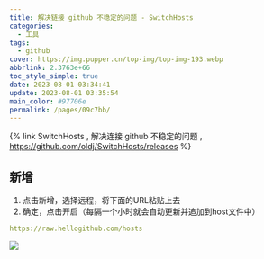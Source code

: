 ```yaml
---
title: 解决链接 github 不稳定的问题 - SwitchHosts
categories: 
  - 工具
tags: 
  - github
cover: https://img.pupper.cn/top-img/top-img-193.webp
abbrlink: 2.3763e+66
toc_style_simple: true
date: 2023-08-01 03:34:41
update: 2023-08-01 03:35:54
main_color: #97706e
permalink: /pages/09c7bb/
---
```


{% link SwitchHosts , 解决连接 github 不稳定的问题 , https://github.com/oldj/SwitchHosts/releases %}

## 新增
1. 点击新增，选择远程，将下面的URL粘贴上去
2. 确定，点击开启（每隔一个小时就会自动更新并追加到host文件中）

```yaml 
https://raw.hellogithub.com/hosts
```

![](https://img.pupper.cn/img/202308011943637.webp)


